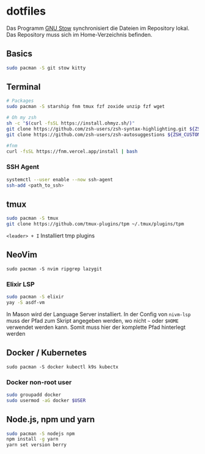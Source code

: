 # dotfiles

Das Programm [GNU Stow](https://www.gnu.org/software/stow/) synchronisiert die Dateien im Repository lokal. Das Repository muss sich im Home-Verzeichnis befinden.

## Basics
```bash
sudo pacman -S git stow kitty 
```

## Terminal
```bash
# Packages
sudo pacman -S starship fnm tmux fzf zoxide unzip fzf wget

# Oh my zsh
sh -c "$(curl -fsSL https://install.ohmyz.sh/)"
git clone https://github.com/zsh-users/zsh-syntax-highlighting.git ${ZSH_CUSTOM:-~/.oh-my-zsh/custom}/plugins/zsh-syntax-highlighting
git clone https://github.com/zsh-users/zsh-autosuggestions ${ZSH_CUSTOM:-~/.oh-my-zsh/custom}/plugins/zsh-autosuggestions

#fnm
curl -fsSL https://fnm.vercel.app/install | bash
```

### SSH Agent
```bash
systemctl --user enable --now ssh-agent
ssh-add <path_to_ssh>
```

## tmux
```bash
sudo pacman -S tmux
git clone https://github.com/tmux-plugins/tpm ~/.tmux/plugins/tpm
```
`<leader> + I` Installiert tmp plugins

## NeoVim
```
sudo pacman -S nvim ripgrep lazygit
```

### Elixir LSP
```bash
sudo pacman -S elixir
yay -S asdf-vm
```

In Mason wird der Language Server installiert. In der Config von `nivm-lsp` muss der Pfad zum Skript angegeben werden, wo nicht `~` oder `$HOME` verwendet werden kann. Somit muss hier der komplette Pfad hinterlegt werden

## Docker / Kubernetes
```
sudo pacman -S docker kubectl k9s kubectx
```
### Docker non-root user
```bash
sudo groupadd docker
sudo usermod -aG docker $USER
```

## Node.js, npm und yarn
```bash
sudo pacman -S nodejs npm
npm install -g yarn
yarn set version berry
```
